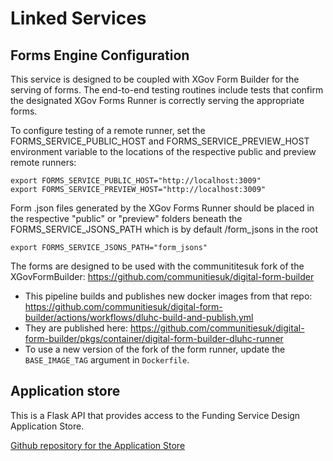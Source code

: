 # Linked Services

## Forms Engine Configuration

This service is designed to be coupled with XGov Form Builder for the serving of forms.
The end-to-end testing routines include tests that confirm the designated XGov Forms Runner
is correctly serving the appropriate forms.

To configure testing of a remote runner, set the FORMS_SERVICE_PUBLIC_HOST and FORMS_SERVICE_PREVIEW_HOST environment variable to the locations of the respective public and preview remote runners:

    export FORMS_SERVICE_PUBLIC_HOST="http://localhost:3009"
    export FORMS_SERVICE_PREVIEW_HOST="http://localhost:3009"

Form .json files generated by the XGov Forms Runner should be placed in the respective "public" or "preview" folders beneath the FORMS_SERVICE_JSONS_PATH which is by default /form_jsons in the root

    export FORMS_SERVICE_JSONS_PATH="form_jsons"

The forms are designed to be used with the communititesuk fork of the XGovFormBuilder: https://github.com/communitiesuk/digital-form-builder
- This pipeline builds and publishes new docker images from that repo: https://github.com/communitiesuk/digital-form-builder/actions/workflows/dluhc-build-and-publish.yml
- They are published here: https://github.com/communitiesuk/digital-form-builder/pkgs/container/digital-form-builder-dluhc-runner
- To use a new version of the fork of the form runner, update the `BASE_IMAGE_TAG` argument in `Dockerfile`.


## Application store
This is a Flask API that provides access to the Funding Service Design Application Store.

[Github repository for the Application Store](https://github.com/communitiesuk/funding-service-design-application-store)

